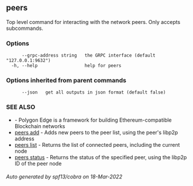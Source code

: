 ##  peers

Top level command for interacting with the network peers. Only accepts subcommands.

### Options

```
      --grpc-address string   the GRPC interface (default "127.0.0.1:9632")
  -h, --help                  help for peers
```

### Options inherited from parent commands

```
      --json   get all outputs in json format (default false)
```

### SEE ALSO

* [](.md)	 - Polygon Edge is a framework for building Ethereum-compatible Blockchain networks
* [ peers add](_peers_add.md)	 - Adds new peers to the peer list, using the peer's libp2p address
* [ peers list](_peers_list.md)	 - Returns the list of connected peers, including the current node
* [ peers status](_peers_status.md)	 - Returns the status of the specified peer, using the libp2p ID of the peer node

###### Auto generated by spf13/cobra on 18-Mar-2022
